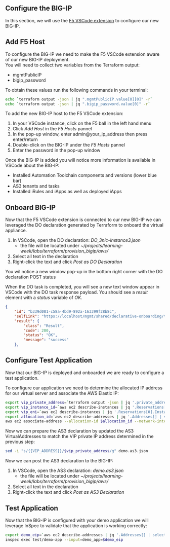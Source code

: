 ## Configure the BIG-IP
In this section, we will use the [F5 VSCode extension](https://f5devcentral.github.io/vscode-f5/#/) to configure our new BIG-IP.

## Add F5 Host
To configure the BIG-IP we need to make the F5 VSCode extension aware of our new BIG-IP deployment.  
You will need to collect two variables from the Terraform output:
- mgmtPublicIP
- bigip_password

To obtain these values run the following commands in your terminal:
```bash
echo `terraform output -json | jq ".mgmtPublicIP.value[0][0]" -r`
echo `terraform output -json | jq ".bigip_password.value[0]" -r`
```

To add the new BIG-IP host to the F5 VSCode extension: 
1. In your VSCode instance, click on the F5 ball in the left hand menu 
2. Click *Add Host* in the *F5 Hosts* pannel
3. In the pop-up window, enter admin@your_ip_address then press enter/return 
4. Double-click on the BIG-IP under the *F5 Hosts* pannel
5. Enter the password in the pop-up window

Once the BIG-IP is added you will notice more information is available in VSCode about the BIG-IP:
- Installed Automation Toolchain components and versions (lower blue bar)
- AS3 tenants and tasks
- Installed iRules and iApps as well as deployed iApps

## Onboard BIG-IP
Now that the F5 VSCode extension is connected to our new BIG-IP we can leveraged the DO declaration generated by Terraform to onboard the virtual appliance. 

1. In VSCode, open the DO declaration: *DO_3nic-instance3.json*
     - the file will be located under *~/projects/learning-week/labs/terraform/provision_bigip/aws/*
2. Select all text in the declaration 
3. Right-click the text and click *Post as DO Declaration*

You wil notice a new window pop-up in the bottom right corner with the DO declaration POST status

When the DO task is completed, you will see a new text window appear in VSCode with the DO task response payload.  You should see a *result* element with a *status* variable of *OK*. 
```json
{
    "id": "b339d081-c58a-4bd9-892a-163399f28b8c",
    "selfLink": "https://localhost/mgmt/shared/declarative-onboarding/task/b339d081-c58a-4bd9-892a-163399f28b8c",
    "result": {
        "class": "Result",
        "code": 200,
        "status": "OK",
        "message": "success"
    },
```

## Configure Test Application
Now that our BIG-IP is deployed and onboarded we are ready to configure a test application.

To configure our application we need to determine the allocated IP address for our virtual server and associate the AWS Elastic IP:
```bash
export vip_private_address=`terraform output -json | jq '.private_addresses.value[0][0][0]' -r`
export vip_instance_id=`aws ec2 describe-instances | jq '.Reservations[0].Instances[0].InstanceId' -r`
export vip_eni=`aws ec2 describe-instances | jq '.Reservations[0].Instances[0].NetworkInterfaces[] | select(.PrivateIpAddress | contains("10.0.2.")) | .NetworkInterfaceId' -r`
export allocation_id=`aws ec2 describe-addresses | jq '.Addresses[] | select(.NetworkInterfaceId | contains($vip_eni)) | .AllocationId' --arg vip_eni "$vip_eni" -r`
aws ec2 associate-address --allocation-id $allocation_id --network-interface-id $vip_eni --private-ip-address $vip_private_address
```
Now we can prepare the AS3 declaration by updated the AS3 VirtualAddresses to match the VIP private IP address determined in the previous step:
```bash
sed -i "s/{{VIP_ADDRESS}}/$vip_private_address/g" demo.as3.json
```

Now we can post the AS3 declaration to the BIG-IP:
1. In VSCode, open the AS3 declaration: *demo.as3.json*
     - the file will be located under *~/projects/learning-week/labs/terraform/provision_bigip/aws/*
2. Select all text in the declaration 
3. Right-click the text and click *Post as AS3 Declaration*

## Test Application
Now that the BIG-IP is configured with your demo application we will leverage InSpec to validate that the application is working correctly:
```bash
export demo_eip=`aws ec2 describe-addresses | jq '.Addresses[] | select(.AllocationId | contains($allocation_id)) | .PublicIp' --arg allocation_id "$allocation_id -r`
inspec exec test/demo-app --input=demo_app=$demo_eip
```